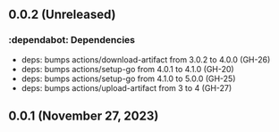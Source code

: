 ## 0.0.2 (Unreleased)

### :dependabot: **Dependencies**

* deps: bumps actions/download-artifact from 3.0.2 to 4.0.0 (GH-26)
* deps: bumps actions/setup-go from 4.0.1 to 4.1.0 (GH-20)
* deps: bumps actions/setup-go from 4.1.0 to 5.0.0 (GH-25)
* deps: bumps actions/upload-artifact from 3 to 4 (GH-27)

## 0.0.1 (November 27, 2023)
